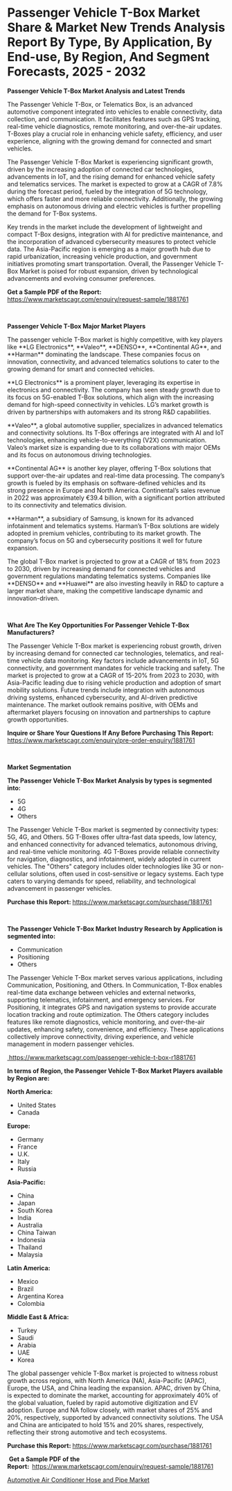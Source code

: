 <p><h1>Passenger Vehicle T-Box Market Share & Market New Trends Analysis Report By Type, By Application, By End-use, By Region, And Segment Forecasts, 2025 - 2032</h1></p><p><strong>Passenger Vehicle T-Box Market Analysis and Latest Trends</strong></p>
<p><p>The Passenger Vehicle T-Box, or Telematics Box, is an advanced automotive component integrated into vehicles to enable connectivity, data collection, and communication. It facilitates features such as GPS tracking, real-time vehicle diagnostics, remote monitoring, and over-the-air updates. T-Boxes play a crucial role in enhancing vehicle safety, efficiency, and user experience, aligning with the growing demand for connected and smart vehicles.</p><p>The Passenger Vehicle T-Box Market is experiencing significant growth, driven by the increasing adoption of connected car technologies, advancements in IoT, and the rising demand for enhanced vehicle safety and telematics services. The market is expected to grow at a CAGR of 7.8% during the forecast period, fueled by the integration of 5G technology, which offers faster and more reliable connectivity. Additionally, the growing emphasis on autonomous driving and electric vehicles is further propelling the demand for T-Box systems.</p><p>Key trends in the market include the development of lightweight and compact T-Box designs, integration with AI for predictive maintenance, and the incorporation of advanced cybersecurity measures to protect vehicle data. The Asia-Pacific region is emerging as a major growth hub due to rapid urbanization, increasing vehicle production, and government initiatives promoting smart transportation. Overall, the Passenger Vehicle T-Box Market is poised for robust expansion, driven by technological advancements and evolving consumer preferences.</p></p>
<p><strong>Get a Sample PDF of the Report:&nbsp;</strong> <a href="https://www.marketscagr.com/enquiry/request-sample/1881761?utm_campaign=1869&utm_medium=2&utm_source=Github&utm_content=ia&utm_term=24012025&utm_id=passenger-vehicle-t-box">https://www.marketscagr.com/enquiry/request-sample/1881761</a></p>
<p>&nbsp;</p>
<p><strong>Passenger Vehicle T-Box Major Market Players</strong></p>
<p><p>The passenger vehicle T-Box market is highly competitive, with key players like **LG Electronics**, **Valeo**, **DENSO**, **Continental AG**, and **Harman** dominating the landscape. These companies focus on innovation, connectivity, and advanced telematics solutions to cater to the growing demand for smart and connected vehicles.</p><p>**LG Electronics** is a prominent player, leveraging its expertise in electronics and connectivity. The company has seen steady growth due to its focus on 5G-enabled T-Box solutions, which align with the increasing demand for high-speed connectivity in vehicles. LG’s market growth is driven by partnerships with automakers and its strong R&D capabilities.</p><p>**Valeo**, a global automotive supplier, specializes in advanced telematics and connectivity solutions. Its T-Box offerings are integrated with AI and IoT technologies, enhancing vehicle-to-everything (V2X) communication. Valeo’s market size is expanding due to its collaborations with major OEMs and its focus on autonomous driving technologies.</p><p>**Continental AG** is another key player, offering T-Box solutions that support over-the-air updates and real-time data processing. The company’s growth is fueled by its emphasis on software-defined vehicles and its strong presence in Europe and North America. Continental’s sales revenue in 2022 was approximately €39.4 billion, with a significant portion attributed to its connectivity and telematics division.</p><p>**Harman**, a subsidiary of Samsung, is known for its advanced infotainment and telematics systems. Harman’s T-Box solutions are widely adopted in premium vehicles, contributing to its market growth. The company’s focus on 5G and cybersecurity positions it well for future expansion.</p><p>The global T-Box market is projected to grow at a CAGR of 18% from 2023 to 2030, driven by increasing demand for connected vehicles and government regulations mandating telematics systems. Companies like **DENSO** and **Huawei** are also investing heavily in R&D to capture a larger market share, making the competitive landscape dynamic and innovation-driven.</p></p>
<p>&nbsp;</p>
<p><strong>What Are The Key Opportunities For Passenger Vehicle T-Box Manufacturers?</strong></p>
<p><p>The Passenger Vehicle T-Box market is experiencing robust growth, driven by increasing demand for connected car technologies, telematics, and real-time vehicle data monitoring. Key factors include advancements in IoT, 5G connectivity, and government mandates for vehicle tracking and safety. The market is projected to grow at a CAGR of 15-20% from 2023 to 2030, with Asia-Pacific leading due to rising vehicle production and adoption of smart mobility solutions. Future trends include integration with autonomous driving systems, enhanced cybersecurity, and AI-driven predictive maintenance. The market outlook remains positive, with OEMs and aftermarket players focusing on innovation and partnerships to capture growth opportunities.</p></p>
<p><strong>Inquire or Share Your Questions If Any Before Purchasing This Report:</strong> <a href="https://www.marketscagr.com/enquiry/pre-order-enquiry/1881761?utm_campaign=1869&utm_medium=2&utm_source=Github&utm_content=ia&utm_term=24012025&utm_id=passenger-vehicle-t-box">https://www.marketscagr.com/enquiry/pre-order-enquiry/1881761</a></p>
<p>&nbsp;</p>
<p><strong>Market Segmentation</strong></p>
<p><strong>The Passenger Vehicle T-Box Market Analysis by types is segmented into:</strong></p>
<p><ul><li>5G</li><li>4G</li><li>Others</li></ul></p>
<p><p>The Passenger Vehicle T-Box market is segmented by connectivity types: 5G, 4G, and Others. 5G T-Boxes offer ultra-fast data speeds, low latency, and enhanced connectivity for advanced telematics, autonomous driving, and real-time vehicle monitoring. 4G T-Boxes provide reliable connectivity for navigation, diagnostics, and infotainment, widely adopted in current vehicles. The "Others" category includes older technologies like 3G or non-cellular solutions, often used in cost-sensitive or legacy systems. Each type caters to varying demands for speed, reliability, and technological advancement in passenger vehicles.</p></p>
<p><strong>Purchase this Report:&nbsp;</strong><a href="https://www.marketscagr.com/purchase/1881761?utm_campaign=1869&utm_medium=2&utm_source=Github&utm_content=ia&utm_term=24012025&utm_id=passenger-vehicle-t-box">https://www.marketscagr.com/purchase/1881761</a></p>
<p>&nbsp;</p>
<p><strong>The Passenger Vehicle T-Box Market Industry Research by Application is segmented into:</strong></p>
<p><ul><li>Communication</li><li>Positioning</li><li>Others</li></ul></p>
<p><p>The Passenger Vehicle T-Box market serves various applications, including Communication, Positioning, and Others. In Communication, T-Box enables real-time data exchange between vehicles and external networks, supporting telematics, infotainment, and emergency services. For Positioning, it integrates GPS and navigation systems to provide accurate location tracking and route optimization. The Others category includes features like remote diagnostics, vehicle monitoring, and over-the-air updates, enhancing safety, convenience, and efficiency. These applications collectively improve connectivity, driving experience, and vehicle management in modern passenger vehicles.</p></p>
<p><a href="https://www.marketscagr.com/passenger-vehicle-t-box-r1881761?utm_campaign=1869&utm_medium=2&utm_source=Github&utm_content=ia&utm_term=24012025&utm_id=passenger-vehicle-t-box">&nbsp;https://www.marketscagr.com/passenger-vehicle-t-box-r1881761</a></p>
<p><strong>In terms of Region, the Passenger Vehicle T-Box Market Players available by Region are:</strong></p>
<p>
    <p> <strong> North America: </strong>
        <ul>
            <li>United States</li>
            <li>Canada</li>
        </ul>
        </p> 
    <p> <strong> Europe: </strong>
        <ul>
            <li>Germany</li>
            <li>France</li>
            <li>U.K.</li>
            <li>Italy</li>
            <li>Russia</li>
        </ul>
        </p> 
    <p> <strong> Asia-Pacific: </strong>
        <ul>
            <li>China</li>
            <li>Japan</li>
            <li>South Korea</li>
            <li>India</li>
            <li>Australia</li>
            <li>China Taiwan</li>
            <li>Indonesia</li>
            <li>Thailand</li>
            <li>Malaysia</li>
        </ul>
        </p> 
    <p> <strong> Latin America: </strong>
        <ul>
            <li>Mexico</li>
            <li>Brazil</li>
            <li>Argentina Korea</li>
            <li>Colombia</li>
        </ul>
        </p> 
    <p> <strong> Middle East & Africa: </strong>
        <ul>
            <li>Turkey</li>
            <li>Saudi</li>
            <li>Arabia</li>
            <li>UAE</li>
            <li>Korea</li>
        </ul>
    </p>
    </p>
<p><p>The global passenger vehicle T-Box market is projected to witness robust growth across regions, with North America (NA), Asia-Pacific (APAC), Europe, the USA, and China leading the expansion. APAC, driven by China, is expected to dominate the market, accounting for approximately 40% of the global valuation, fueled by rapid automotive digitization and EV adoption. Europe and NA follow closely, with market shares of 25% and 20%, respectively, supported by advanced connectivity solutions. The USA and China are anticipated to hold 15% and 20% shares, respectively, reflecting their strong automotive and tech ecosystems.</p></p>
<p><strong>Purchase this Report: </strong><a href="https://www.marketscagr.com/purchase/1881761?utm_campaign=1869&utm_medium=2&utm_source=Github&utm_content=ia&utm_term=24012025&utm_id=passenger-vehicle-t-box">https://www.marketscagr.com/purchase/1881761</a></p>
<p>&nbsp;<strong>Get a Sample PDF of the Report:&nbsp;&nbsp;</strong><a href="https://www.marketscagr.com/enquiry/request-sample/1881761?utm_campaign=1869&utm_medium=2&utm_source=Github&utm_content=ia&utm_term=24012025&utm_id=passenger-vehicle-t-box">https://www.marketscagr.com/enquiry/request-sample/1881761</a></p>
<p><strong></strong></p>
<p><p><a href="https://github.com/CliffMedina6/Market-Research-Report-List-7/blob/main/automotive-air-conditioner-hose-and-pipe-market.md?utm_campaign=1869&utm_medium=2&utm_source=Github&utm_content=ia&utm_term=24012025&utm_id=passenger-vehicle-t-box">Automotive Air Conditioner Hose and Pipe Market</a></p></p>